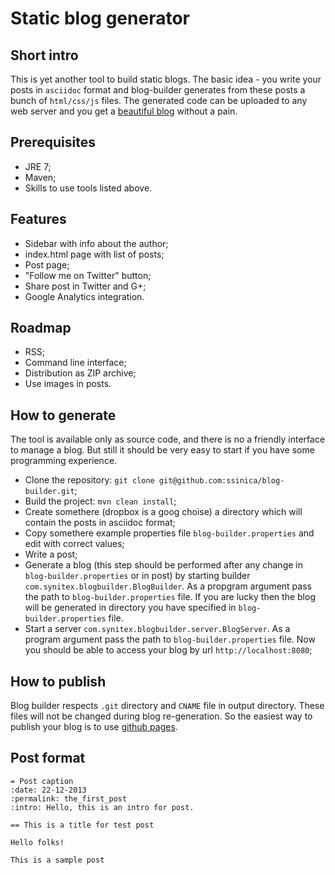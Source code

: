 Static blog generator
============

Short intro
-----------

This is yet another tool to build static blogs. The basic idea - you write your posts in ```asciidoc``` format and blog-builder generates from these posts a bunch of ```html/css/js``` files. The generated code can be uploaded to any web server and you get a [beautiful blog](http://blog.sinica.me) without a pain. 

Prerequisites
-------------

* JRE 7;
* Maven;
* Skills to use tools listed above.

Features
----------

* Sidebar with info about the author;
* index.html page with list of posts;
* Post page;
* "Follow me on Twitter" button;
* Share post in Twitter and G+;
* Google Analytics integration.

Roadmap
---------

* RSS;
* Command line interface;
* Distribution as ZIP archive;
* Use images in posts.

How to generate
---------------

The tool is available only as source code, and there is no a friendly interface to manage a blog. But still it should be very easy to start if you have some programming experience.

* Clone the repository: ```git clone git@github.com:ssinica/blog-builder.git```;
* Build the project: ```mvn clean install```;
* Create somethere (dropbox is a goog choise) a directory which will contain the posts in asciidoc format;
* Copy somethere example properties file ```blog-builder.properties``` and edit with correct values;
* Write a post;
* Generate a blog (this step should be performed after any change in ```blog-builder.properties``` or in post) by starting builder ```com.synitex.blogbuilder.BlogBuilder```. As a propgram argument pass the path to ```blog-builder.properties``` file. If you are lucky then the blog will be generated in directory you have specified in ```blog-builder.properties``` file.
* Start a server ```com.synitex.blogbuilder.server.BlogServer```. As a program argument pass the path to ```blog-builder.properties``` file. Now you should be able to access your blog by url ```http://localhost:8080```;

How to publish
--------------

Blog builder respects ```.git``` directory and ```CNAME``` file in output directory. These files will not be changed during blog re-generation. So the easiest way to publish your blog is to use [github pages](http://pages.github.com/).

Post format
-----------

```
= Post caption
:date: 22-12-2013
:permalink: the_first_post
:intro: Hello, this is an intro for post.

== This is a title for test post

Hello folks!

This is a sample post
```

